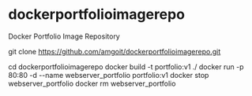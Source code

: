 # dockerportfolioimagerepo
Docker Portfolio Image Repository

git clone https://github.com/amgoit/dockerportfolioimagerepo.git

cd dockerportfolioimagerepo
docker build -t portfolio:v1 ./
docker run -p 80:80 -d --name webserver_portfolio portfolio:v1
docker stop webserver_portfolio
docker rm webserver_portfolio
